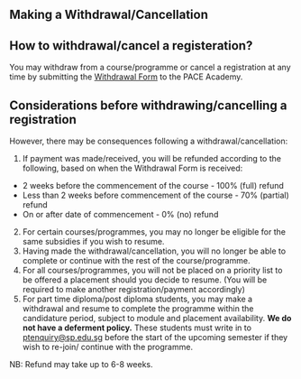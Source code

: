 ## Making a Withdrawal/Cancellation

## How to withdrawal/cancel a registeration?

You may withdraw from a course/programme or cancel a registration at any time by submitting the [Withdrawal Form](https://www.sp.edu.sg/docs/default-source/content-migration-docs/content-migration/126-pace-frm-126-02-course-withdrawal-refund-form-ver4-0-pdf8ea3279a9a5f47dd84f6888af7c572c9.pdf) to the PACE Academy.

## Considerations before withdrawing/cancelling a registration

However, there may be consequences following a withdrawal/cancellation:

1. If payment was made/received, you will be refunded according to the following, based on when the Withdrawal Form is received:
  *   2 weeks before the commencement of the course - 100% (full) refund
  *   Less than 2 weeks before commencement of the course - 70% (partial) refund
  *   On or after date of commencement - 0% (no) refund

2. For certain courses/programmes, you may no longer be eligible for the same subsidies if you wish to resume.
3. Having made the withdrawal/cancellation, you will no longer be able to complete or continue with the rest of the course/programme.
4. For all courses/programmes, you will not be placed on a priority list to be offered a placement should you decide to resume. (You will be required to make another registration/payment accordingly)
5. For part time diploma/post diploma students, you may make a withdrawal and resume to complete the programme within the candidature period, subject to module and placement availability. **We do not have a deferment policy.** These students must write in to ptenquiry@sp.edu.sg before the start of the upcoming semester if they wish to re-join/ continue with the programme.

NB: Refund may take up to 6-8 weeks.
